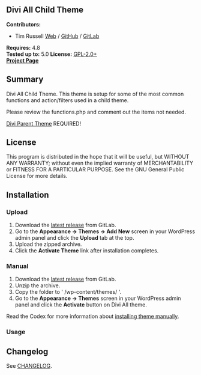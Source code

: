 ## Divi All Child Theme

__Contributors:__ 

* Tim Russell [Web](https://timrussell.com) / [GitHub](https://github.com/tdavidrussell) / [GitLab](https://gitlab.com/tdavidrussell)    

__Requires:__ 4.8   
__Tested up to:__ 5.0
__License:__ [GPL-2.0+](http://www.gnu.org/licenses/gpl-2.0.html)    
__[Project Page](https://gitlab.com/tdavidrussell/divi-all)__   


## Summary
Divi All Child Theme. This theme is setup for some of the most common functions and action/filters used in a  child theme.

Please review the functions.php and comment out the items not needed.
 
[Divi Parent Theme](http://www.elegantthemes.com/) REQUIRED!

## License   
This program is distributed in the hope that it will be useful, but WITHOUT ANY 
WARRANTY; without even the implied warranty of MERCHANTABILITY or FITNESS FOR 
A PARTICULAR PURPOSE. See the GNU General Public License for more details.

## Installation


### Upload ###

1. Download the [latest release](https://gitlab.com/tdavidrussell/divi-all) from GitLab.
2. Go to the __Appearance &rarr; Themes &rarr; Add New__ screen in your WordPress admin panel and click the __Upload__ tab at the top.
3. Upload the zipped archive.
4. Click the __Activate Theme__ link after installation completes.

### Manual ###

1. Download the [latest release](https://gitlab.com/tdavidrussell/divi-all) from GitLab.
2. Unzip the archive.
3. Copy the folder to ' /wp-content/themes/ '.
4. Go to the __Appearance &rarr; Themes__ screen in your WordPress admin panel and click the __Activate__ button on Divi All theme.

Read the Codex for more information about [installing theme manually](https://codex.wordpress.org/Using_Themes).

### Usage ###


## Changelog

See [CHANGELOG](changelog.md).
